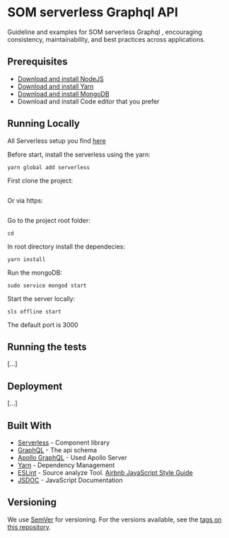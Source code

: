 # SOM serverless Graphql API

Guideline and examples for SOM serverless Graphql , encouraging consistency, maintainability, and best practices across applications.   

## Prerequisites

* [Download and install NodeJS](https://nodejs.org)
* [Download and install Yarn](https://yarnpkg.com)
* [Download and install MongoDB](https://docs.mongodb.com/manual/installation/)
* Download and install Code editor that you prefer

## Running Locally

All Serverless setup you find [here](https://serverless.com/framework/docs/getting-started/)

Before start, install the serverless using the yarn: 

```
yarn global add serverless
```

First clone the project: 

```
```

Or via https: 

```
```

Go to the project root folder:

```
cd 
```

In root directory install the dependecies:

```
yarn install
```

Run the mongoDB:

```
sudo service mongod start
```

Start the server locally:

```
sls offline start
```

The default port is 3000


## Running the tests

[...]

## Deployment

[...]

## Built With

* [Serverless](https://serverless.com/) - Component library
* [GraphQL](https://www.graphql.com/) - The api schema
* [Apollo GraphQL](https://www.apollographql.com/) - Used Apollo Server
* [Yarn](https://yarnpkg.com) - Dependency Management
* [ESLint](https://eslint.org/) - Source analyze Tool. [Airbnb JavaScript Style Guide](https://github.com/airbnb/javascript) 
* [JSDOC](http://usejsdoc.org) - JavaScript Documentation

## Versioning

We use [SemVer](http://semver.org/) for versioning. For the versions available, see the [tags on this repository](https://github.com/ace1-intermediacao-de-negocios-ltda/ace-1-app/tags). 

